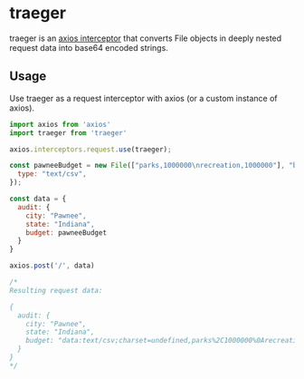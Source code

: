 # traeger

traeger is an [axios interceptor](https://github.com/axios/axios#interceptors) that converts File objects in deeply nested request data into base64 encoded strings.

## Usage

Use traeger as a request interceptor with axios (or a custom instance of axios).

```js
import axios from 'axios'
import traeger from 'traeger'

axios.interceptors.request.use(traeger);

const pawneeBudget = new File(["parks,1000000\nrecreation,1000000"], "budget.csv", {
  type: "text/csv",
});

const data = {
  audit: {
    city: "Pawnee",
    state: "Indiana",
    budget: pawneeBudget
  }
}

axios.post('/', data)

/*
Resulting request data:

{
  audit: {
    city: "Pawnee",
    state: "Indiana",
    budget: "data:text/csv;charset=undefined,parks%2C1000000%0Arecreation%2C1000000"
  }
}
*/
```
